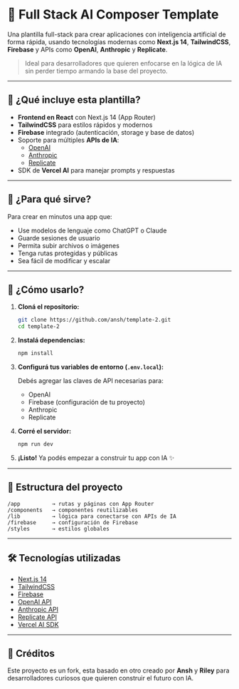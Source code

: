 # 🧩 Full Stack AI Composer Template

Una plantilla full-stack para crear aplicaciones con inteligencia artificial de forma rápida, usando tecnologías modernas como **Next.js 14**, **TailwindCSS**, **Firebase** y APIs como **OpenAI**, **Anthropic** y **Replicate**.

> Ideal para desarrolladores que quieren enfocarse en la lógica de IA sin perder tiempo armando la base del proyecto.

---

## 🚀 ¿Qué incluye esta plantilla?

- **Frontend en React** con Next.js 14 (App Router)
- **TailwindCSS** para estilos rápidos y modernos
- **Firebase** integrado (autenticación, storage y base de datos)
- Soporte para múltiples **APIs de IA**:
  - [OpenAI](https://openai.com/)
  - [Anthropic](https://www.anthropic.com/)
  - [Replicate](https://replicate.com/)
- SDK de **Vercel AI** para manejar prompts y respuestas

---

## 🎯 ¿Para qué sirve?

Para crear en minutos una app que:

- Use modelos de lenguaje como ChatGPT o Claude
- Guarde sesiones de usuario
- Permita subir archivos o imágenes
- Tenga rutas protegidas y públicas
- Sea fácil de modificar y escalar

---

## 🧪 ¿Cómo usarlo?

1. **Cloná el repositorio:**

   ```bash
   git clone https://github.com/ansh/template-2.git
   cd template-2
   ```

2. **Instalá dependencias:**

   ```bash
   npm install
   ```

3. **Configurá tus variables de entorno (`.env.local`):**

   Debés agregar las claves de API necesarias para:

   - OpenAI
   - Firebase (configuración de tu proyecto)
   - Anthropic
   - Replicate

4. **Corré el servidor:**

   ```bash
   npm run dev
   ```

5. **¡Listo!** Ya podés empezar a construir tu app con IA ✨

---

## 📂 Estructura del proyecto

```
/app          → rutas y páginas con App Router
/components   → componentes reutilizables
/lib          → lógica para conectarse con APIs de IA
/firebase     → configuración de Firebase
/styles       → estilos globales
```

---

## 🛠 Tecnologías utilizadas

- [Next.js 14](https://nextjs.org/)
- [TailwindCSS](https://tailwindcss.com/)
- [Firebase](https://firebase.google.com/)
- [OpenAI API](https://platform.openai.com/)
- [Anthropic API](https://www.anthropic.com/)
- [Replicate API](https://replicate.com/)
- [Vercel AI SDK](https://vercel.com/blog/introducing-vercel-ai-sdk)

---

## 🙌 Créditos

Este proyecto es un fork, esta basado en otro creado por **Ansh** y **Riley** para desarrolladores curiosos que quieren construir el futuro con IA.
